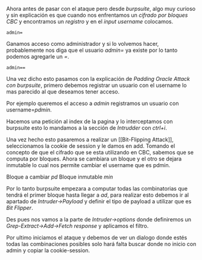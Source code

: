 Ahora antes de pasar con el ataque pero desde *burpsuite*, algo muy curioso y sin explicación es que cuando nos enfrentamos un *cifrado por bloques CBC* y encontramos un *registro* y en el *input username* colocamos.

	admin=

Ganamos acceso como administrador y si lo volvemos hacer, probablemente nos diga que el usuario *admin=* ya existe por lo tanto podemos agregarle un *=*.

	admin==


Una vez dicho esto pasamos con la explicación de *Padding Oracle Attack con burpsuite*, primero debemos registrar un usuario con el username lo mas parecido al que deseamos tener acceso.

Por ejemplo queremos el acceso a *admin* registramos un usuario con username=*pdmin*.

Hacemos una petición al index de la pagina y lo interceptamos con burpsuite esto lo mandamos a la sección de *Intrudder* con *ctrl+i*.

Una vez hecho esto pasaremos a realizar un [[Bit-Flipping Attack]], seleccionamos la cookie de session y le damos en add.
Tomando el concepto de que el cifrado que se esta utilizando en CBC, sabemos que se computa por bloques.
Ahora se cambiara un bloque y el otro se dejara inmutable lo cual nos permite cambiar el username que es pdmin.

Bloque a cambiar 
*pd*
Bloque inmutable
*min*

Por lo tanto burpsuite empezara a computar todas las combinatorias que tendrá el primer bloque hasta llegar a *ad*, para realizar esto debemos ir al apartado de *Intruder->Payload* y definir el tipo de payload a utilizar que es *Bit Flipper*.

Des pues nos vamos a la parte de *Intruder->options* donde definiremos un *Grep-Extract->Add->Fetch response* y aplicamos el filtro.

Por ultimo iniciamos el ataque y debemos de ver un dialogo donde estés todas las combinaciones posibles solo hará falta buscar donde no inicio con admin y copiar la cookie-session.


